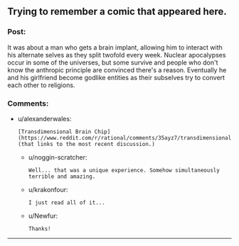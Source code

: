 ## Trying to remember a comic that appeared here.

### Post:

It was about a man who gets a brain implant, allowing him to interact with his alternate selves as they split twofold every week. Nuclear apocalypses occur in some of the universes, but some survive and people who don't know the anthropic principle are convinced there's a reason. Eventually he and his girlfriend become godlike entities as their subselves try to convert each other to religions.

### Comments:

- u/alexanderwales:
  ```
  [Transdimensional Brain Chip](https://www.reddit.com/r/rational/comments/35ayz7/transdimensional_brain_chip_now_finished/) (that links to the most recent discussion.)
  ```

  - u/noggin-scratcher:
    ```
    Well... that was a unique experience. Somehow simultaneously terrible and amazing.
    ```

  - u/krakonfour:
    ```
    I just read all of it...
    ```

  - u/Newfur:
    ```
    Thanks!
    ```

---

